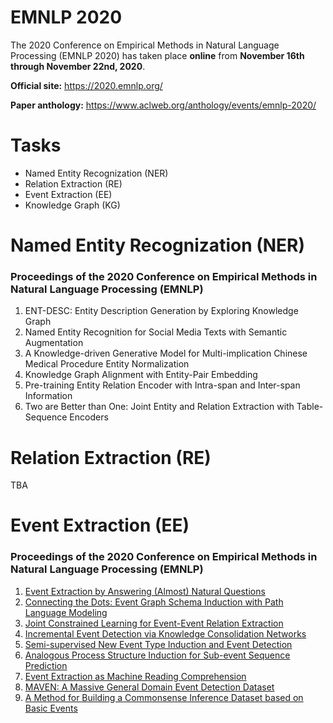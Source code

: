 # EMNLP 2020
The 2020 Conference on Empirical Methods in Natural Language Processing (EMNLP 2020) has taken place **online** from **November 16th through November 22nd, 2020**.
  
**Official site:** <https://2020.emnlp.org/>
  
**Paper anthology:** <https://www.aclweb.org/anthology/events/emnlp-2020/>
# Tasks
- Named Entity Recognization (NER)
- Relation Extraction (RE)
- Event Extraction (EE)
- Knowledge Graph (KG)
# Named Entity Recognization (NER)
### Proceedings of the 2020 Conference on Empirical Methods in Natural Language Processing (EMNLP)
1. ENT-DESC: Entity Description Generation by Exploring Knowledge Graph
2. Named Entity Recognition for Social Media Texts with Semantic Augmentation
3. A Knowledge-driven Generative Model for Multi-implication Chinese Medical Procedure Entity Normalization
4. Knowledge Graph Alignment with Entity-Pair Embedding
5. Pre-training Entity Relation Encoder with Intra-span and Inter-span Information
6. Two are Better than One: Joint Entity and Relation Extraction with Table-Sequence Encoders

# Relation Extraction (RE)
TBA
# Event Extraction (EE)
### Proceedings of the 2020 Conference on Empirical Methods in Natural Language Processing (EMNLP)
1. [Event Extraction by Answering (Almost) Natural Questions](https://github.com/Clearailhc/KG-NLP-Papers/blob/main/EMNLP/2020/EE/1.%20Event%20Extraction%20by%20Answering%20(Almost)%20Natural%20Questions.md)
2. [Connecting the Dots: Event Graph Schema Induction with Path Language Modeling](https://github.com/Clearailhc/KG-NLP-Papers/blob/main/EMNLP/2020/EE/2.%20Connecting%20the%20Dots_Event%20Graph%20Schema%20Induction%20with%20Path%20Language%20Modeling.md)
3. [Joint Constrained Learning for Event-Event Relation Extraction](EE/3.%20Joint%20Constrained%20Learning%20for%20Event-Event%20Relation%20Extraction.md)
4. [Incremental Event Detection via Knowledge Consolidation Networks](https://github.com/Clearailhc/KG-NLP-Papers/blob/main/EMNLP/2020/EE/4.Incremental%20Event%20Detection%20via%20Knowledge%20Consolidation%20Networks.md)
5. [Semi-supervised New Event Type Induction and Event Detection](https://github.com/Clearailhc/KG-NLP-Papers/blob/main/EMNLP/2020/EE/5.%20Semi-supervised%20New%20Event%20Type%20Induction%20and%20Event%20Detection.md)
6. [Analogous Process Structure Induction for Sub-event Sequence Prediction](https://github.com/Clearailhc/KG-NLP-Papers/blob/main/EMNLP/2020/EE/6.%20Analogous%20Process%20Structure%20Induction%20for%20Sub-event%20Sequence%20Prediction.md)
7. [Event Extraction as Machine Reading Comprehension](https://github.com/Clearailhc/KG-NLP-Papers/blob/main/EMNLP/2020/EE/7.%20Event%20Extraction%20as%20Machine%20Reading%20Comprehension.md)
8. [MAVEN: A Massive General Domain Event Detection Dataset](https://github.com/Clearailhc/KG-NLP-Papers/blob/main/EMNLP/2020/EE/8.%20MAVEN_A%20Massive%20General%20Domain%20Event%20Detection%20Dataset.md)
9. [A Method for Building a Commonsense Inference Dataset based on Basic Events](EE/9.%20A%20Method%20for%20Building%20a%20Commonsense%20Inference%20Dataset%20based%20on%20Basic%20Events.md)